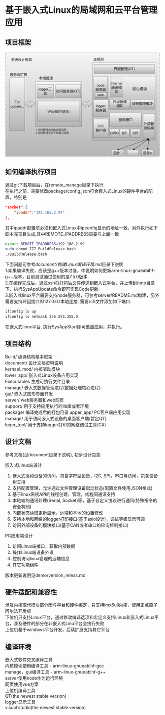 # 基于嵌入式Linux的局域网和云平台管理应用

## 项目框架

![image](https://github.com/zc110747/remote_manage/blob/master/document/Image/firmware.jpg)

## 如何编译执行项目

通过git下载项目后，在remote_manage目录下执行  
在执行之前，需要修改package/config.json符合嵌入式Linux的硬件平台的配置，特别是  

```json
"socket":{
	"ipaddr":"192.168.2.99"
},
```

其中ipaddr配置项必须和嵌入式Linux中ipconfig显示的地址一致，另外执行如下脚本完项目生成,其中REMOTE_IPADDRESS需要与上面一致  

```bash
export REMOTE_IPADDRESS=192.168.2.99
sudo chmod 777 BuildRelease.bash
./BuildRelease.bash
```

下面问题可参考*document/构建Linux编译环境.md*目录下说明  
1.如果编译失败，应该是g++版本过低，中说明如何更新arm-linux-gnueabihf-g++版本，目前测试通过使用的是7.5.0版本.  
2.在编译完成后，通过ssh将打包后文件传送到嵌入式平台，并上传到/tmp目录下，执行SysAppUpdate命令即可实现Code更新.  
3.嵌入式linux平台需要支持node服务器，可参考server/README.md构建，另外需要支持环回接口即127.0.0.1本地连接, 需要rcS文件添加如下端口.  

```bash
ifconfig lo up
ifconfig lo netmask 255.255.255.0
```

在嵌入式linux平台, 执行SysAppStart即可重启应用，并执行。  

## 项目结构

Build/              编译结构基本框架  
document/       	设计文档资料说明  
kernael_mod/     	内核驱动模块  
lower_app/          嵌入式Linux设备应用实现  
    Executables     生成可执行文件目录  
    manage/         嵌入式数据管理进程(数据处理核心进程)  
    gui/            嵌入式图形界面开发  
    server/         web服务器和web网页  
support/            用于支持应用执行的lib库或者环境  
package/            编译完成后的打包目录
upper_app/          PC客户端应用实现  
    manage/         用于访问嵌入式设备的桌面客户端(暂定QT)  
    loger_tool/     用于支持logger打印的网络调试工具(C#)  

## 设计文档

参考文档(见document目录下说明), 初步设计包含:  

嵌入式Linux端设计  

1. 嵌入式驱动设备的访问，包含字符型设备，I2C, SPI，串口等访问，包含设备树支持  
2. 支持配置管理，允许通过文件管理设备启动状态(配置文件使用JSON格式)  
3. 基于linux系统API的线程创建，管理，线程间通讯支持  
4. 本地端的通讯处理(Serial, Socket)等，基于自定义协议进行通讯(特殊指令的安全机制)  
5. 内部状态读取更新显示，远端和本地的设置修改  
6. 支持本地和网络的logger打印接口(基于asio设计)，调试等级显示可调  
7. 访问外部设备的模块接口(基于CAN或者串口的轮询控制接口)  

PC应用端设计  

1. 访问Linux端接口，获取内部数据  
2. 操作Linux端设备外设  
3. 控制访问linux管理的远端信息  
4. 其它功能组件  

版本更新说明见demo/version_releas.md  

## 硬件适配和兼容性

涉及内核取代模块部分因与平台和硬件绑定，只支持imx6ull内核，使用正点原子阿尔法开发板  
下位机只支持Linux平台，通过修改编译选项和宏定义支持Linux和嵌入式Linux平台，涉及硬件的部分在非嵌入式Linu平台会执行失败  
上位机基于windows平台开发，后续扩展支持其它平台  

## 编译环境

嵌入式软件交叉编译工具  
    内核模块使用编译工具 - arm-linux-gnueabihf-gcc  
    manage，gui编译工具 - arm-linux-gnueabihf-g++  
    server使用node作为运行环境  
    网页使用vue方案  
上位机编译工具  
    QT(the newest stable version)  
logger显示工具  
    visual studio(the newest stable version)  